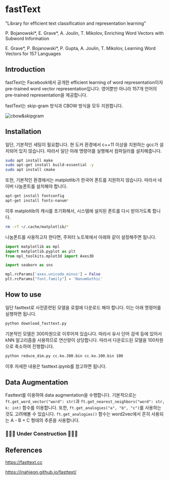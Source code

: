 # fastText

"Library for efficient text classification and representation learning"

P. Bojanowski*, E. Grave*, A. Joulin, T. Mikolov, Enriching Word Vectors with Subword Information

E. Grave*, P. Bojanowski*, P. Gupta, A. Joulin, T. Mikolov, Learning Word Vectors for 157 Languages

## Introduction

fastText는 Facebook에서 공개한 efficient learning of word representation이자 pre-trained word vector representation입니다. 영어뿐만 아니라 157개 언어의 pre-trained representation을 제공합니다.

fastText는 skip-gram 방식과 CBOW 방식을 모두 지원합니다. 

![cbow&skipgram](https://fasttext.cc/img/cbo_vs_skipgram.png)

## Installation

일단, 기본적인 세팅이 필요합니다. 현 도커 환경에서 c++11 이상을 지원하는 gcc가 설치되어 있지 않습니다. 따라서 일단 아래 명령어를 실행해서 컴파일러를 설치해줍니다.

```bash
sudo apt install make
sudo apt-get install build-essential -y
sudo apt install cmake
```

또한, 기본적인 환경에서는 matplotlib가 한국어 폰트를 지원하지 않습니다. 따라서 네이버 나눔폰트를 설치해야 합니다.

```bash
apt-get install fontconfig
apt-get install fonts-nanum*
```

이후 matplotlib의 캐시를 초기화해서, 시스템에 설치된 폰트를 다시 받아가도록 합니다.

```bash
rm -rf ~/.cache/matplotlib/*
```

나눔폰트를 사용하고자 한다면, 주피터 노트북에서 아래와 같이 설정해주면 됩니다.

```python
import matplotlib as mpl
import matplotlib.pyplot as plt
from mpl_toolkits.mplot3d import Axes3D

import seaborn as sns

mpl.rcParams['axes.unicode_minus'] = False
plt.rcParams["font.family"] = 'NanumGothic'
```

## How to use

일단 fasttext로 사전훈련된 모델을 로컬에 다운로드 해야 합니다. 이는 아래 명령어를 실행하면 됩니다.

```bash
python download_fasttext.py
```

기본적인 모델은 300차원으로 이루어져 있습니다. 따라서 유사 단어 검색 등에 있어서 kNN 알고리즘을 사용하므로 연산량이 상당합니다. 따라서 다운로드된 모델을 100차원으로 축소하여 진행합니다.

```bash
python reduce_dim.py cc.ko.300.bin cc.ko.100.bin 100
```

이후 자세한 내용은 fasttext.ipynb를 참고하면 됩니다.

## Data Augmentation

Fasttext를 이용하여 data augmentation을 수행합니다. 기본적으로는 `ft.get_word_vector("word": str)`과 `ft.get_nearest_neighbors("word": str, k: int)` 함수를 이용합니다. 또한, `ft.get_analogies("a", "b", "c")`를 사용하는 것도 고려해볼 수 있습니다. `ft.get_analogies()` 함수는 word2vec에서 흔히 사용되는 A - B + C 형태의 추론을 사용합니다.

### 🚧🚧🚧 Under Construction 🚧🚧🚧

## References

https://fasttext.cc

https://inahjeon.github.io/fasttext/